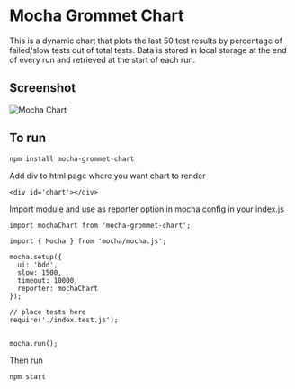 # Mocha Grommet Chart

This is a dynamic chart that plots the last 50 test results by percentage of failed/slow tests out of total tests.
Data is stored in local storage at the end of every run and retrieved at the start of each run.

## Screenshot

![Mocha Chart](http://i.imgur.com/8TRZZaF.png)

## To run 
```
npm install mocha-grommet-chart
```

Add div to html page where you want chart to render
```
<div id='chart'></div>
```

Import module and use as reporter option in mocha config in your index.js
```
import mochaChart from 'mocha-grommet-chart';

import { Mocha } from 'mocha/mocha.js';

mocha.setup({
  ui: 'bdd',
  slow: 1500,
  timeout: 10000,
  reporter: mochaChart
});

// place tests here
require('./index.test.js');


mocha.run();
```

Then run 
```
npm start
```
